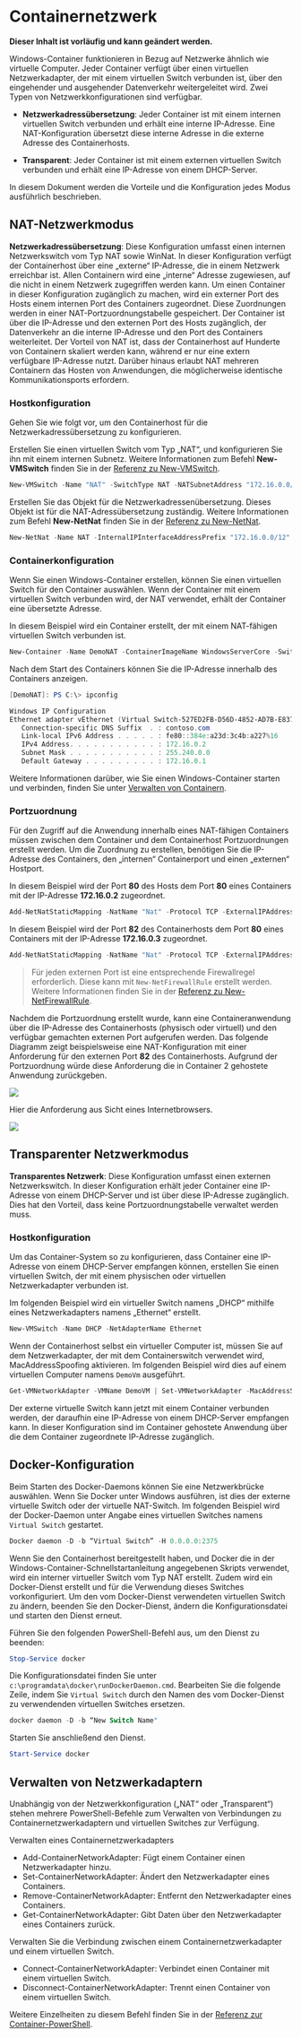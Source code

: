



# Containernetzwerk

**Dieser Inhalt ist vorläufig und kann geändert werden.**

Windows-Container funktionieren in Bezug auf Netzwerke ähnlich wie virtuelle Computer. Jeder Container verfügt über einen virtuellen Netzwerkadapter, der mit einem virtuellen Switch verbunden ist, über den eingehender und ausgehender Datenverkehr weitergeleitet wird. Zwei Typen von Netzwerkkonfigurationen sind verfügbar.

- **Netzwerkadressübersetzung**: Jeder Container ist mit einem internen virtuellen Switch verbunden und erhält eine interne IP-Adresse. Eine NAT-Konfiguration übersetzt diese interne Adresse in die externe Adresse des Containerhosts.

- **Transparent**: Jeder Container ist mit einem externen virtuellen Switch verbunden und erhält eine IP-Adresse von einem DHCP-Server.

In diesem Dokument werden die Vorteile und die Konfiguration jedes Modus ausführlich beschrieben.

## NAT-Netzwerkmodus

**Netzwerkadressübersetzung**: Diese Konfiguration umfasst einen internen Netzwerkswitch vom Typ NAT sowie WinNat. In dieser Konfiguration verfügt der Containerhost über eine „externe“ IP-Adresse, die in einem Netzwerk erreichbar ist. Allen Containern wird eine „interne“ Adresse zugewiesen, auf die nicht in einem Netzwerk zugegriffen werden kann. Um einen Container in dieser Konfiguration zugänglich zu machen, wird ein externer Port des Hosts einem internen Port des Containers zugeordnet. Diese Zuordnungen werden in einer NAT-Portzuordnungstabelle gespeichert. Der Container ist über die IP-Adresse und den externen Port des Hosts zugänglich, der Datenverkehr an die interne IP-Adresse und den Port des Containers weiterleitet. Der Vorteil von NAT ist, dass der Containerhost auf Hunderte von Containern skaliert werden kann, während er nur eine extern verfügbare IP-Adresse nutzt. Darüber hinaus erlaubt NAT mehreren Containern das Hosten von Anwendungen, die möglicherweise identische Kommunikationsports erfordern.

### Hostkonfiguration

Gehen Sie wie folgt vor, um den Containerhost für die Netzwerkadressübersetzung zu konfigurieren.

Erstellen Sie einen virtuellen Switch vom Typ „NAT“, und konfigurieren Sie ihn mit einem internen Subnetz. Weitere Informationen zum Befehl **New-VMSwitch** finden Sie in der [Referenz zu New-VMSwitch](https://technet.microsoft.com/en-us/library/hh848455.aspx).

```powershell
New-VMSwitch -Name "NAT" -SwitchType NAT -NATSubnetAddress "172.16.0.0/12"
```
Erstellen Sie das Objekt für die Netzwerkadressenübersetzung. Dieses Objekt ist für die NAT-Adressübersetzung zuständig. Weitere Informationen zum Befehl **New-NetNat** finden Sie in der [Referenz zu New-NetNat](https://technet.microsoft.com/en-us/library/dn283361.aspx).

```powershell
New-NetNat -Name NAT -InternalIPInterfaceAddressPrefix "172.16.0.0/12" 
```

### Containerkonfiguration

Wenn Sie einen Windows-Container erstellen, können Sie einen virtuellen Switch für den Container auswählen. Wenn der Container mit einem virtuellen Switch verbunden wird, der NAT verwendet, erhält der Container eine übersetzte Adresse.

In diesem Beispiel wird ein Container erstellt, der mit einem NAT-fähigen virtuellen Switch verbunden ist.

```powershell
New-Container -Name DemoNAT -ContainerImageName WindowsServerCore -SwitchName "NAT"
```

Nach dem Start des Containers können Sie die IP-Adresse innerhalb des Containers anzeigen.

```powershell
[DemoNAT]: PS C:\> ipconfig

Windows IP Configuration
Ethernet adapter vEthernet (Virtual Switch-527ED2FB-D56D-4852-AD7B-E83732A032F5-0):
   Connection-specific DNS Suffix  . : contoso.com
   Link-local IPv6 Address . . . . . : fe80::384e:a23d:3c4b:a227%16
   IPv4 Address. . . . . . . . . . . : 172.16.0.2
   Subnet Mask . . . . . . . . . . . : 255.240.0.0
   Default Gateway . . . . . . . . . : 172.16.0.1
```

Weitere Informationen darüber, wie Sie einen Windows-Container starten und verbinden, finden Sie unter [Verwalten von Containern](./manage_containers.md).

### Portzuordnung

Für den Zugriff auf die Anwendung innerhalb eines NAT-fähigen Containers müssen zwischen dem Container und dem Containerhost Portzuordnungen erstellt werden. Um die Zuordnung zu erstellen, benötigen Sie die IP-Adresse des Containers, den „internen“ Containerport und einen „externen“ Hostport.

In diesem Beispiel wird der Port **80** des Hosts dem Port **80** eines Containers mit der IP-Adresse **172.16.0.2** zugeordnet.

```powershell
Add-NetNatStaticMapping -NatName "Nat" -Protocol TCP -ExternalIPAddress 0.0.0.0 -InternalIPAddress 172.16.0.2 -InternalPort 80 -ExternalPort 80
```

In diesem Beispiel wird der Port **82** des Containerhosts dem Port **80** eines Containers mit der IP-Adresse **172.16.0.3** zugeordnet.

```powershell
Add-NetNatStaticMapping -NatName "Nat" -Protocol TCP -ExternalIPAddress 0.0.0.0 -InternalIPAddress 172.16.0.3 -InternalPort 80 -ExternalPort 82
```
> Für jeden externen Port ist eine entsprechende Firewallregel erforderlich. Diese kann mit `New-NetFirewallRule` erstellt werden. Weitere Informationen finden Sie in der [Referenz zu New-NetFirewallRule](https://technet.microsoft.com/en-us/library/jj554908.aspx).

Nachdem die Portzuordnung erstellt wurde, kann eine Containeranwendung über die IP-Adresse des Containerhosts (physisch oder virtuell) und den verfügbar gemachten externen Port aufgerufen werden. Das folgende Diagramm zeigt beispielsweise eine NAT-Konfiguration mit einer Anforderung für den externen Port **82** des Containerhosts. Aufgrund der Portzuordnung würde diese Anforderung die in Container 2 gehostete Anwendung zurückgeben.

![](./media/nat1.png)

Hier die Anforderung aus Sicht eines Internetbrowsers.

![](./media/portmapping.png)

## Transparenter Netzwerkmodus

**Transparentes Netzwerk**: Diese Konfiguration umfasst einen externen Netzwerkswitch. In dieser Konfiguration erhält jeder Container eine IP-Adresse von einem DHCP-Server und ist über diese IP-Adresse zugänglich. Dies hat den Vorteil, dass keine Portzuordnungstabelle verwaltet werden muss.

### Hostkonfiguration

Um das Container-System so zu konfigurieren, dass Container eine IP-Adresse von einem DHCP-Server empfangen können, erstellen Sie einen virtuellen Switch, der mit einem physischen oder virtuellen Netzwerkadapter verbunden ist.

Im folgenden Beispiel wird ein virtueller Switch namens „DHCP“ mithilfe eines Netzwerkadapters namens „Ethernet“ erstellt.

```powershell
New-VMSwitch -Name DHCP -NetAdapterName Ethernet
```

Wenn der Containerhost selbst ein virtueller Computer ist, müssen Sie auf dem Netzwerkadapter, der mit dem Containerswitch verwendet wird, MacAddressSpoofing aktivieren. Im folgenden Beispiel wird dies auf einem virtuellen Computer namens `DemoVm` ausgeführt.

```powershell
Get-VMNetworkAdapter -VMName DemoVM | Set-VMNetworkAdapter -MacAddressSpoofing On
```
Der externe virtuelle Switch kann jetzt mit einem Container verbunden werden, der daraufhin eine IP-Adresse von einem DHCP-Server empfangen kann. In dieser Konfiguration sind im Container gehostete Anwendung über die dem Container zugeordnete IP-Adresse zugänglich.

## Docker-Konfiguration

Beim Starten des Docker-Daemons können Sie eine Netzwerkbrücke auswählen. Wenn Sie Docker unter Windows ausführen, ist dies der externe virtuelle Switch oder der virtuelle NAT-Switch. Im folgenden Beispiel wird der Docker-Daemon unter Angabe eines virtuellen Switches namens `Virtual Switch` gestartet.

```powershell
Docker daemon -D -b “Virtual Switch” -H 0.0.0.0:2375
```

Wenn Sie den Containerhost bereitgestellt haben, und Docker die in der Windows-Container-Schnellstartanleitung angegebenen Skripts verwendet, wird ein interner virtueller Switch vom Typ NAT erstellt. Zudem wird ein Docker-Dienst erstellt und für die Verwendung dieses Switches vorkonfiguriert. Um den vom Docker-Dienst verwendeten virtuellen Switch zu ändern, beenden Sie den Docker-Dienst, ändern die Konfigurationsdatei und starten den Dienst erneut.

Führen Sie den folgenden PowerShell-Befehl aus, um den Dienst zu beenden:

```powershell
Stop-Service docker
```

Die Konfigurationsdatei finden Sie unter `c:\programdata\docker\runDockerDaemon.cmd`. Bearbeiten Sie die folgende Zeile, indem Sie `Virtual Switch` durch den Namen des vom Docker-Dienst zu verwendenden virtuellen Switches ersetzen.

```powershell
docker daemon -D -b “New Switch Name"
```
Starten Sie anschließend den Dienst.

```powershell
Start-Service docker
```

## Verwalten von Netzwerkadaptern

Unabhängig von der Netzwerkkonfiguration („NAT“ oder „Transparent“) stehen mehrere PowerShell-Befehle zum Verwalten von Verbindungen zu Containernetzwerkadaptern und virtuellen Switches zur Verfügung.

Verwalten eines Containernetzwerkadapters

- Add-ContainerNetworkAdapter: Fügt einem Container einen Netzwerkadapter hinzu.
- Set-ContainerNetworkAdapter: Ändert den Netzwerkadapter eines Containers.
- Remove-ContainerNetworkAdapter: Entfernt den Netzwerkadapter eines Containers.
- Get-ContainerNetworkAdapter: Gibt Daten über den Netzwerkadapter eines Containers zurück.

Verwalten Sie die Verbindung zwischen einem Containernetzwerkadapter und einem virtuellen Switch.

- Connect-ContainerNetworkAdapter: Verbindet einen Container mit einem virtuellen Switch.
- Disconnect-ContainerNetworkAdapter: Trennt einen Container von einem virtuellen Switch.

Weitere Einzelheiten zu diesem Befehl finden Sie in der [Referenz zur Container-PowerShell](https://technet.microsoft.com/en-us/library/mt433069.aspx).






<!--HONumber=Feb16_HO4-->


